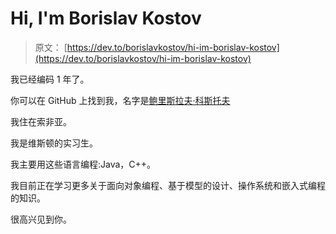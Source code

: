 # Hi, I'm Borislav Kostov

> 原文： [https://dev.to/borislavkostov/hi-im-borislav-kostov](https://dev.to/borislavkostov/hi-im-borislav-kostov)

我已经编码 1 年了。

你可以在 GitHub 上找到我，名字是[鲍里斯拉夫·科斯托夫](https://github.com/borislavkostov)

我住在索非亚。

我是维斯顿的实习生。

我主要用这些语言编程:Java，C++。

我目前正在学习更多关于面向对象编程、基于模型的设计、操作系统和嵌入式编程的知识。

很高兴见到你。